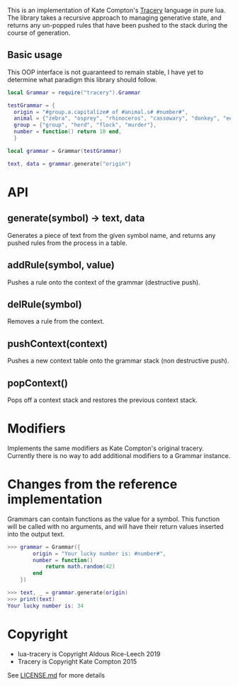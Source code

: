This is an implementation of Kate Compton's [Tracery](https://github.com/galaxykate/tracery) language in pure lua. The library takes a recursive approach to managing generative state, and returns any un-popped rules that have been pushed to the stack during the course of generation.

## Basic usage
This OOP interface is not guaranteed to remain stable, I have yet to determine what paradigm this library should follow.

```lua
local Grammar = require("tracery").Grammar

testGrammar = {
  origin = "#group.a.capitalize# of #animal.s# #number#",
  animal = {"zebra", "osprey", "rhinoceros", "cassowary", "donkey", "eel part"},
  group = {"group", "herd", "flock", "murder"},
  number = function() return 10 end,
  }

local grammar = Grammar(testGrammar)

text, data = grammar.generate("origin")

```

# API

## generate(symbol) -> text, data
Generates a piece of text from the given symbol name, and returns any pushed rules from the process in a table.

## addRule(symbol, value)
Pushes a rule onto the context of the grammar (destructive push).

## delRule(symbol)
Removes a rule from the context.

## pushContext(context)
Pushes a new context table onto the grammar stack (non destructive push).

## popContext()
Pops off a context stack and restores the previous context stack.

# Modifiers
Implements the same modifiers as Kate Compton's original tracery. Currently there is no way to add additional modifiers to a Grammar instance.

# Changes from the reference implementation
Grammars can contain functions as the value for a symbol. This function will be called with no arguments, and will have their return values inserted into the output text.

```lua
>>> grammar = Grammar({
		origin = "Your lucky number is: #number#",
		number = function()
			return math.random(42)
		end
	})

>>> text, _ = grammar.generate(origin)
>>> print(text)
Your lucky number is: 34

```

# Copyright
- lua-tracery is Copyright Aldous Rice-Leech 2019
- Tracery is Copyright Kate Compton 2015

See [LICENSE.md](/LICENSE.md) for more details